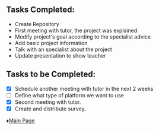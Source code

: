 ## Tasks Completed:
* Create Repository
* First meeting with tutor, the project was explained.
* Modify project's goal according to the specialist advice
* Add basic project information
* Talk with an specialist about the project
* Update presentation to show teacher


## Tasks to be Completed:
- [X] Schedule another meeting with tutor in the next 2 weeks
- [ ] Define what type of platform we want to use
- [X] Second meeting with tutor.
- [X] Create and distribute survey.

♦[Main Page](https://github.com/Edwin-Lines/Project-Cosmos)
